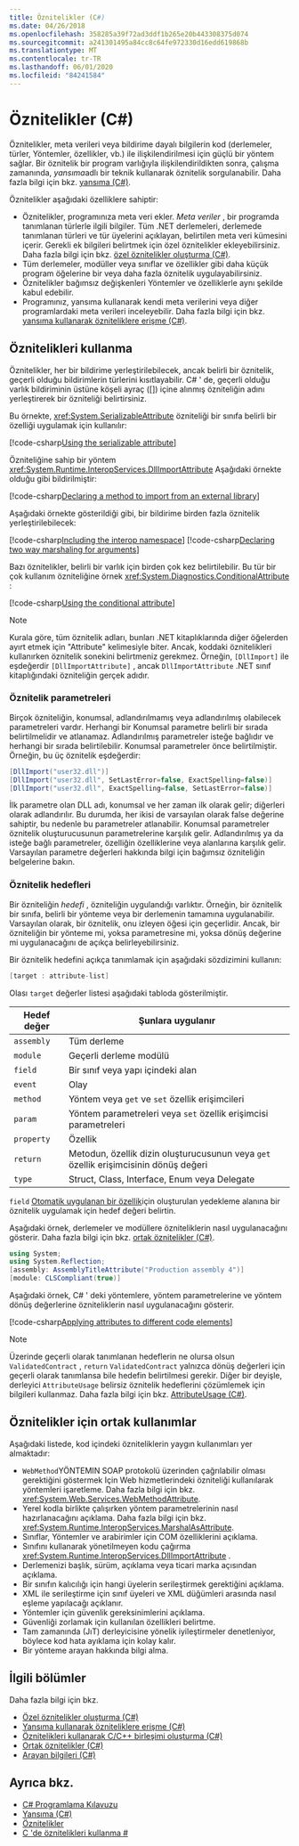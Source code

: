 ```yaml
---
title: Öznitelikler (C#)
ms.date: 04/26/2018
ms.openlocfilehash: 358285a39f72ad3ddf1b265e20b443308375d074
ms.sourcegitcommit: a241301495a84cc8c64fe972330d16edd619868b
ms.translationtype: MT
ms.contentlocale: tr-TR
ms.lasthandoff: 06/01/2020
ms.locfileid: "84241584"
---
```

# <a name="attributes-c"></a>Öznitelikler (C#)

Öznitelikler, meta verileri veya bildirime dayalı bilgilerin kod (derlemeler, türler, Yöntemler, özellikler, vb.) ile ilişkilendirilmesi için güçlü bir yöntem sağlar. Bir öznitelik bir program varlığıyla ilişkilendirildikten sonra, çalışma zamanında, *yansıma*adlı bir teknik kullanarak öznitelik sorgulanabilir. Daha fazla bilgi için bkz. [yansıma (C#)](../reflection.md).

Öznitelikler aşağıdaki özelliklere sahiptir:

- Öznitelikler, programınıza meta veri ekler. *Meta veriler* , bir programda tanımlanan türlerle ilgili bilgiler. Tüm .NET derlemeleri, derlemede tanımlanan türleri ve tür üyelerini açıklayan, belirtilen meta veri kümesini içerir. Gerekli ek bilgileri belirtmek için özel öznitelikler ekleyebilirsiniz. Daha fazla bilgi için bkz. [özel öznitelikler oluşturma (C#)](creating-custom-attributes.md).
- Tüm derlemeler, modüller veya sınıflar ve özellikler gibi daha küçük program öğelerine bir veya daha fazla öznitelik uygulayabilirsiniz.
- Öznitelikler bağımsız değişkenleri Yöntemler ve özelliklerle aynı şekilde kabul edebilir.
- Programınız, yansıma kullanarak kendi meta verilerini veya diğer programlardaki meta verileri inceleyebilir. Daha fazla bilgi için bkz. [yansıma kullanarak özniteliklere erişme (C#)](accessing-attributes-by-using-reflection.md).

## <a name="using-attributes"></a>Öznitelikleri kullanma

Öznitelikler, her bir bildirime yerleştirilebilecek, ancak belirli bir öznitelik, geçerli olduğu bildirimlerin türlerini kısıtlayabilir. C# ' de, geçerli olduğu varlık bildiriminin üstüne köşeli ayraç ([]) içine alınmış özniteliğin adını yerleştirerek bir özniteliği belirtirsiniz.

Bu örnekte, <xref:System.SerializableAttribute> özniteliği bir sınıfa belirli bir özelliği uygulamak için kullanılır:

[!code-csharp[Using the serializable attribute](~/samples/snippets/csharp/attributes/AttributesOverview.cs#1)]

Özniteliğine sahip bir yöntem <xref:System.Runtime.InteropServices.DllImportAttribute> Aşağıdaki örnekte olduğu gibi bildirilmiştir:

[!code-csharp[Declaring a method to import from an external library](../../../../../samples/snippets/csharp/attributes/AttributesOverview.cs#2)]

Aşağıdaki örnekte gösterildiği gibi, bir bildirime birden fazla öznitelik yerleştirilebilecek:

[!code-csharp[Including the interop namespace](~/samples/snippets/csharp/attributes/AttributesOverview.cs#3)]
[!code-csharp[Declaring two way marshaling for arguments](~/samples/snippets/csharp/attributes/AttributesOverview.cs#4)]

Bazı öznitelikler, belirli bir varlık için birden çok kez belirtilebilir. Bu tür bir çok kullanım özniteliğine örnek <xref:System.Diagnostics.ConditionalAttribute> :

[!code-csharp[Using the conditional attribute](~/samples/snippets/csharp/attributes/AttributesOverview.cs#5)]

> [!NOTE]
> Kurala göre, tüm öznitelik adları, bunları .NET kitaplıklarında diğer öğelerden ayırt etmek için "Attribute" kelimesiyle biter. Ancak, koddaki öznitelikleri kullanırken öznitelik sonekini belirtmeniz gerekmez. Örneğin, `[DllImport]` ile eşdeğerdir `[DllImportAttribute]` , ancak `DllImportAttribute` .NET sınıf kitaplığındaki özniteliğin gerçek adıdır.

### <a name="attribute-parameters"></a>Öznitelik parametreleri

Birçok özniteliğin, konumsal, adlandırılmamış veya adlandırılmış olabilecek parametreleri vardır. Herhangi bir Konumsal parametre belirli bir sırada belirtilmelidir ve atlanamaz. Adlandırılmış parametreler isteğe bağlıdır ve herhangi bir sırada belirtilebilir. Konumsal parametreler önce belirtilmiştir. Örneğin, bu üç öznitelik eşdeğerdir:

```csharp
[DllImport("user32.dll")]
[DllImport("user32.dll", SetLastError=false, ExactSpelling=false)]
[DllImport("user32.dll", ExactSpelling=false, SetLastError=false)]
```

İlk parametre olan DLL adı, konumsal ve her zaman ilk olarak gelir; diğerleri olarak adlandırılır. Bu durumda, her ikisi de varsayılan olarak false değerine sahiptir, bu nedenle bu parametreler atlanabilir. Konumsal parametreler öznitelik oluşturucusunun parametrelerine karşılık gelir. Adlandırılmış ya da isteğe bağlı parametreler, özelliğin özelliklerine veya alanlarına karşılık gelir. Varsayılan parametre değerleri hakkında bilgi için bağımsız özniteliğin belgelerine bakın.

### <a name="attribute-targets"></a>Öznitelik hedefleri

Bir özniteliğin *hedefi* , özniteliğin uygulandığı varlıktır. Örneğin, bir öznitelik bir sınıfa, belirli bir yönteme veya bir derlemenin tamamına uygulanabilir. Varsayılan olarak, bir öznitelik, onu izleyen öğesi için geçerlidir. Ancak, bir özniteliğin bir yönteme mi, yoksa parametresine mi, yoksa dönüş değerine mi uygulanacağını de açıkça belirleyebilirsiniz.

Bir öznitelik hedefini açıkça tanımlamak için aşağıdaki sözdizimini kullanın:

```csharp
[target : attribute-list]
```

Olası `target` değerler listesi aşağıdaki tabloda gösterilmiştir.

|Hedef değer|Şunlara uygulanır|
|------------------|----------------|
|`assembly`|Tüm derleme|
|`module`|Geçerli derleme modülü|
|`field`|Bir sınıf veya yapı içindeki alan|
|`event`|Olay|
|`method`|Yöntem veya `get` ve `set` özellik erişimcileri|
|`param`|Yöntem parametreleri veya `set` özellik erişimcisi parametreleri|
|`property`|Özellik|
|`return`|Metodun, özellik dizin oluşturucusunun veya `get` özellik erişimcisinin dönüş değeri|
|`type`|Struct, Class, Interface, Enum veya Delegate|

`field` [Otomatik uygulanan bir özellik](../../../properties.md)için oluşturulan yedekleme alanına bir öznitelik uygulamak için hedef değeri belirtin.

Aşağıdaki örnek, derlemeler ve modüllere özniteliklerin nasıl uygulanacağını gösterir. Daha fazla bilgi için bkz. [ortak öznitelikler (C#)](../../../language-reference/attributes/global.md).

```csharp
using System;
using System.Reflection;
[assembly: AssemblyTitleAttribute("Production assembly 4")]
[module: CLSCompliant(true)]
```

Aşağıdaki örnek, C# ' deki yöntemlere, yöntem parametrelerine ve yöntem dönüş değerlerine özniteliklerin nasıl uygulanacağını gösterir.

[!code-csharp[Applying attributes to different code elements](../../../../../samples/snippets/csharp/attributes/AttributesOverview.cs#6)]

> [!NOTE]
> Üzerinde geçerli olarak tanımlanan hedeflerin ne olursa olsun `ValidatedContract` , `return` `ValidatedContract` yalnızca dönüş değerleri için geçerli olarak tanımlansa bile hedefin belirtilmesi gerekir. Diğer bir deyişle, derleyici `AttributeUsage` belirsiz öznitelik hedeflerini çözümlemek için bilgileri kullanmaz. Daha fazla bilgi için bkz. [AttributeUsage (C#)](../../../language-reference/attributes/general.md).

## <a name="common-uses-for-attributes"></a>Öznitelikler için ortak kullanımlar

Aşağıdaki listede, kod içindeki özniteliklerin yaygın kullanımları yer almaktadır:

- `WebMethod`YÖNTEMIN SOAP protokolü üzerinden çağrılabilir olması gerektiğini göstermek Için Web hizmetlerindeki özniteliği kullanılarak yöntemleri işaretleme. Daha fazla bilgi için bkz. <xref:System.Web.Services.WebMethodAttribute>.
- Yerel kodla birlikte çalışırken yöntem parametrelerinin nasıl hazırlanacağını açıklama. Daha fazla bilgi için bkz. <xref:System.Runtime.InteropServices.MarshalAsAttribute>.
- Sınıflar, Yöntemler ve arabirimler için COM özelliklerini açıklama.
- Sınıfını kullanarak yönetilmeyen kodu çağırma <xref:System.Runtime.InteropServices.DllImportAttribute> .
- Derlemenizi başlık, sürüm, açıklama veya ticari marka açısından açıklama.
- Bir sınıfın kalıcılığı için hangi üyelerin serileştirmek gerektiğini açıklama.
- XML ile serileştirme için sınıf üyeleri ve XML düğümleri arasında nasıl eşleme yapılacağı açıklanır.
- Yöntemler için güvenlik gereksinimlerini açıklama.
- Güvenliği zorlamak için kullanılan özellikleri belirtme.
- Tam zamanında (JıT) derleyicisine yönelik iyileştirmeler denetleniyor, böylece kod hata ayıklama için kolay kalır.
- Bir yönteme arayan hakkında bilgi alma.

## <a name="related-sections"></a>İlgili bölümler

Daha fazla bilgi için bkz.

- [Özel öznitelikler oluşturma (C#)](creating-custom-attributes.md)  
- [Yansıma kullanarak özniteliklere erişme (C#)](accessing-attributes-by-using-reflection.md)  
- [Öznitelikleri kullanarak C/C++ birleşimi oluşturma (C#)](how-to-create-a-c-cpp-union-by-using-attributes.md)  
- [Ortak öznitelikler (C#)](../../../language-reference/attributes/global.md)  
- [Arayan bilgileri (C#)](../../../language-reference/attributes/caller-information.md)  

## <a name="see-also"></a>Ayrıca bkz.

- [C# Programlama Kılavuzu](../../index.md)
- [Yansıma (C#)](../reflection.md)
- [Öznitelikler](../../../../standard/attributes/index.md)
- [C 'de öznitelikleri kullanma #](../../../tutorials/attributes.md)
